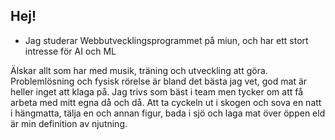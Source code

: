 ## Hej!

- Jag studerar Webbutvecklingsprogrammet på miun, och har ett stort intresse för AI och ML

Älskar allt som har med musik, träning och utveckling att göra. Problemlösning och fysisk rörelse är bland det bästa jag vet, god mat är heller inget att klaga på. Jag trivs som bäst i team men tycker om att få arbeta med mitt egna då och då. Att ta cyckeln ut i skogen och sova en natt i hängmatta, tälja en och annan figur, bada i sjö och laga mat över öppen eld är min definition av njutning.
